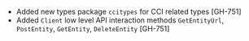 * Added new types package `ccitypes` for CCI related types [GH-751]
* Added `Client` low level API interaction methods `GetEntityUrl`, `PostEntity`, `GetEntity`,
  `DeleteEntity` [GH-751]
